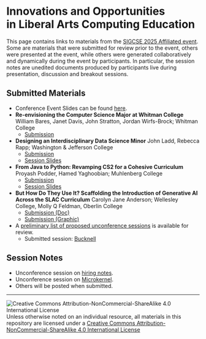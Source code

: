 # Innovations and Opportunities<br>in Liberal Arts Computing Education

This page contains links to materials from the [SIGCSE 2025 Affiliated event](https://computing-in-the-liberal-arts.github.io/SIGCSE2025-Affiliated-Event/).  Some are materials that were submitted for review prior to the event, others were presented at the event, while others were generated collaboratively and dynamically during the event by participants.  In particular, the session notes are unedited documents produced by participants live during presentation, discussion and breakout sessions.

## Submitted Materials

  * Conference Event Slides can be found [here](https://github.com/computing-in-the-liberal-arts/SIGCSE2025-Affiliated-Event/blob/main/docs/materials/SIGCSE25-LibArts-Event-Slides.pdf).
  * **Re-envisioning the Computer Science Major at Whitman College**
    William Bares, Janet Davis, John Stratton, Jordan Wirfs-Brock; Whitman College
    - [Submission](https://github.com/computing-in-the-liberal-arts/SIGCSE2025-Affiliated-Event/blob/main/docs/curricula/WhitmanCollege.md)
* **Designing an Interdisciplinary Data Science Minor**
  John Ladd, Rebecca Rapp; Washington & Jefferson College
  - [Submission](https://github.com/computing-in-the-liberal-arts/SIGCSE2025-Affiliated-Event/blob/main/docs/curricula/washjeff_CurricularInnovationSubmission.md)
  - [Session Slides](https://jrladd.com/slides/sigcse2025#/title-slide)
* **From Java to Python: Revamping CS2 for a Cohesive Curriculum**
  Proyash Podder, Hamed Yaghoobian; Muhlenberg College
  - [Submission](https://github.com/computing-in-the-liberal-arts/SIGCSE2025-Affiliated-Event/blob/main/docs/curricula/muhlenberg_cs2-java-to-python.md)
  - [Session Slides](https://github.com/computing-in-the-liberal-arts/SIGCSE2025-Affiliated-Event/blob/main/docs/materials/revamping-SIGCSE2025.pdf)
* **But How Do They Use It? Scaffolding the Introduction of Generative AI Across the SLAC Curriculum**
  Carolyn Jane Anderson; Wellesley College, Molly Q Feldman, Oberlin College
  - [Submission (Doc)](https://github.com/computing-in-the-liberal-arts/SIGCSE2025-Affiliated-Event/blob/main/docs/opportunities/anderson-feldman/anderson-feldman-but-how.docx)
  - [Submission (Graphic)](https://github.com/computing-in-the-liberal-arts/SIGCSE2025-Affiliated-Event/blob/main/docs/opportunities/anderson-feldman/anderson-feldman-but-how-figure.pdf)
* A [preliminary list of proposed unconference sessions](https://docs.google.com/document/d/1OtyQzXVxWzZsPerdMZucCCEtQvLSnyeX8tsiCOMYh1A/edit?usp=sharing) is available for review.
  * Submitted session: [Bucknell](https://github.com/computing-in-the-liberal-arts/SIGCSE2025-Affiliated-Event/blob/main/docs/unconference/bucknell-session.md)



## Session Notes

  * Unconference session on [hiring notes](https://github.com/computing-in-the-liberal-arts/SIGCSE2025-Affiliated-Event/blob/main/docs/materials/hiring-sigcse-2025.pdf).
  * Unconference session on [Microkernel](https://docs.google.com/document/d/1YJno-N9pNXl41lAqy6jEIL9b_4_nEYujDwqVZDYJavA/edit?tab=t.0#heading=h.uc06s9jw5z2a).
  * Others will be posted when submitted.


___
![Creative Commons Attribution-NonCommercial-ShareAlike 4.0 International License](https://i.creativecommons.org/l/by-nc-sa/4.0/88x31.png "Creative Commons Attribution-NonCommercial-ShareAlike 4.0 International License") Unless otherwise noted on an individual resource, all materials in this repository are licensed under a [Creative Commons Attribution-NonCommercial-ShareAlike 4.0 International License](http://creativecommons.org/licenses/by-nc-sa/4.0/)
